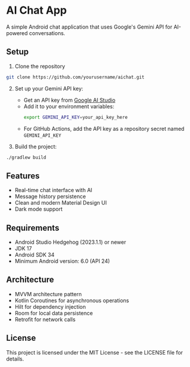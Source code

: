 # AI Chat App

A simple Android chat application that uses Google's Gemini API for AI-powered conversations.

## Setup

1. Clone the repository
```bash
git clone https://github.com/yourusername/aichat.git
```

2. Set up your Gemini API key:
   - Get an API key from [Google AI Studio](https://makersuite.google.com/app/apikey)
   - Add it to your environment variables:
     ```bash
     export GEMINI_API_KEY=your_api_key_here
     ```
   - For GitHub Actions, add the API key as a repository secret named `GEMINI_API_KEY`

3. Build the project:
```bash
./gradlew build
```

## Features

- Real-time chat interface with AI
- Message history persistence
- Clean and modern Material Design UI
- Dark mode support

## Requirements

- Android Studio Hedgehog (2023.1.1) or newer
- JDK 17
- Android SDK 34
- Minimum Android version: 6.0 (API 24)

## Architecture

- MVVM architecture pattern
- Kotlin Coroutines for asynchronous operations
- Hilt for dependency injection
- Room for local data persistence
- Retrofit for network calls

## License

This project is licensed under the MIT License - see the LICENSE file for details. 